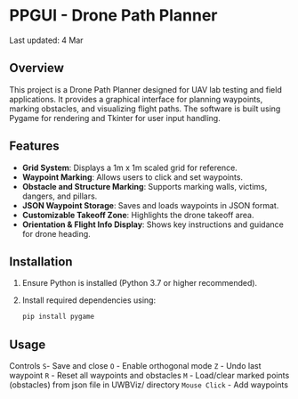 # PPGUI - Drone Path Planner
Last updated: 4 Mar
## Overview

This project is a Drone Path Planner designed for UAV lab testing and field applications. It provides a graphical interface for planning waypoints, marking obstacles, and visualizing flight paths. The software is built using Pygame for rendering and Tkinter for user input handling.

## Features

- **Grid System**: Displays a 1m x 1m scaled grid for reference.
- **Waypoint Marking**: Allows users to click and set waypoints.
- **Obstacle and Structure Marking**: Supports marking walls, victims, dangers, and pillars.
- **JSON Waypoint Storage**: Saves and loads waypoints in JSON format.
- **Customizable Takeoff Zone**: Highlights the drone takeoff area.
- **Orientation & Flight Info Display**: Shows key instructions and guidance for drone heading.

## Installation

1. Ensure Python is installed (Python 3.7 or higher recommended).
2. Install required dependencies using:

   ```bash
   pip install pygame

## Usage
Controls
`S`- Save and close
`O` - Enable orthogonal mode
`Z` - Undo last waypoint
`R` - Reset all waypoints and obstacles
`M` - Load/clear marked points (obstacles) from json file in UWBViz/ directory
`Mouse Click` - Add waypoints